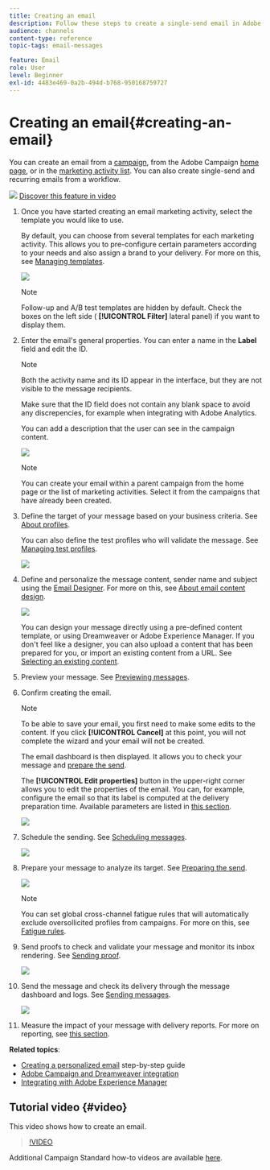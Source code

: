 ```yaml
---
title: Creating an email
description: Follow these steps to create a single-send email in Adobe Campaign.
audience: channels
content-type: reference
topic-tags: email-messages

feature: Email
role: User
level: Beginner
exl-id: 4483e469-0a2b-494d-b768-950168759727
---
```

# Creating an email{#creating-an-email}

You can create an email from a [campaign](../../start/using/marketing-activities.md#creating-a-marketing-activity), from the Adobe Campaign [home page](../../start/using/interface-description.md#home-page), or in the [marketing activity list](../../start/using/marketing-activities.md#about-marketing-activities). You can also create single-send and recurring emails from a workflow.

![](assets/do-not-localize/how-to-video.png) [Discover this feature in video](#video)

1. Once you have started creating an email marketing activity, select the template you would like to use.

   By default, you can choose from several templates for each marketing activity. This allows you to pre-configure certain parameters according to your needs and also assign a brand to your delivery. For more on this, see [Managing templates](../../start/using/marketing-activity-templates.md).

   ![](assets/email_creation_1.png)

   >[!NOTE]
   >
   >Follow-up and A/B test templates are hidden by default. Check the boxes on the left side ( **[!UICONTROL Filter]** lateral panel) if you want to display them.

1. Enter the email's general properties. You can enter a name in the **Label** field and edit the ID.

   >[!NOTE]
   >
   >Both the activity name and its ID appear in the interface, but they are not visible to the message recipients.
   >
   >Make sure that the ID field does not contain any blank space to avoid any discrepencies, for example when integrating with Adobe Analytics.

   You can add a description that the user can see in the campaign content.

   ![](assets/email_creation_2.png)

   >[!NOTE]
   >
   >You can create your email within a parent campaign from the home page or the list of marketing activities. Select it from the campaigns that have already been created.

1. Define the target of your message based on your business criteria. See [About profiles](../../audiences/using/about-profiles.md).

   You can also define the test profiles who will validate the message. See [Managing test profiles](../../audiences/using/managing-test-profiles.md).

   ![](assets/email_creation_3.png)

1. Define and personalize the message content, sender name and subject using the [Email Designer](../../designing/using/designing-content-in-adobe-campaign.md). For more on this, see [About email content design](../../designing/using/designing-content-in-adobe-campaign.md).

   ![](assets/email_creation_4.png)

   You can design your message directly using a pre-defined content template, or using Dreamweaver or Adobe Experience Manager. If you don't feel like a designer, you can also upload a content that has been prepared for you, or import an existing content from a URL. See [Selecting an existing content](../../designing/using/using-existing-content.md).

1. Preview your message. See [Previewing messages](../../sending/using/previewing-messages.md).
1. Confirm creating the email.

   >[!NOTE]
   >
   >To be able to save your email, you first need to make some edits to the content. If you click **[!UICONTROL Cancel]** at this point, you will not complete the wizard and your email will not be created.

   The email dashboard is then displayed. It allows you to check your message and [prepare the send](../../sending/using/preparing-the-send.md).

   The **[!UICONTROL Edit properties]** button in the upper-right corner allows you to edit the properties of the email. You can, for example, configure the email so that its label is computed at the delivery preparation time.  Available parameters are listed in [this section](../../administration/using/configuring-email-channel.md#list-of-email-properties).

   ![](assets/delivery_dashboard_2.png)

1. Schedule the sending. See [Scheduling messages](../../sending/using/about-scheduling-messages.md).

   ![](assets/delivery_planning.png)

1. Prepare your message to analyze its target. See [Preparing the send](../../sending/using/confirming-the-send.md).

   ![](assets/preparing_delivery_2.png)

   >[!NOTE]
   >
   >You can set global cross-channel fatigue rules that will automatically exclude oversollicited profiles from campaigns. For more on this, see [Fatigue rules](../../sending/using/fatigue-rules.md).

1. Send proofs to check and validate your message and monitor its inbox rendering. See [Sending proof](../../sending/using/sending-proofs.md).

   ![](assets/bat_select.png)

1. Send the message and check its delivery through the message dashboard and logs. See [Sending messages](../../sending/using/confirming-the-send.md).

   ![](assets/confirm_delivery.png)

1. Measure the impact of your message with delivery reports. For more on reporting, see [this section](../../reporting/using/about-dynamic-reports.md).

**Related topics**:

* [Creating a personalized email](../../channels/using/key-steps-to-send-a-message.md) step-by-step guide
* [Adobe Campaign and Dreamweaver integration](../../designing/using/using-integrations.md#editing-content-in-dreamweaver)
* [Integrating with Adobe Experience Manager](../../integrating/using/integrating-with-experience-manager.md)

## Tutorial video {#video}

This video shows how to create an email.

>[!VIDEO](https://video.tv.adobe.com/v/23721?quality=12)

Additional Campaign Standard how-to videos are available [here](https://experienceleague.adobe.com/docs/campaign-standard-learn/tutorials/overview.html?lang=en).
